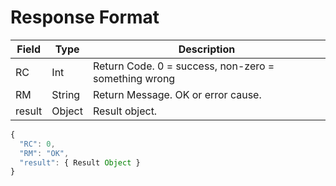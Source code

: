 # Response Format

| Field         | Type   | Description          |
| ------------- | ------ | -------------------- |
| RC            | Int    | Return Code. 0 = success, non-zero = something wrong  |
| RM            | String | Return Message. OK or error cause. |
| result        | Object | Result object. |

```javascript
{
  "RC": 0,
  "RM": "OK",
  "result": { Result Object }
}
```